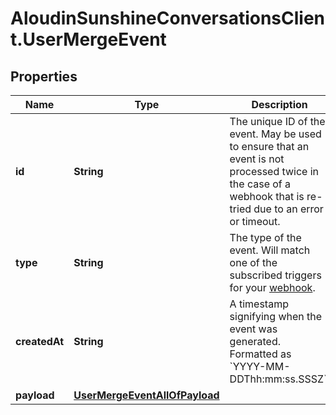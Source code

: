 # AloudinSunshineConversationsClient.UserMergeEvent

## Properties

Name | Type | Description | Notes
------------ | ------------- | ------------- | -------------
**id** | **String** | The unique ID of the event. May be used to ensure that an event is not processed twice in the case of a webhook that is re-tried due to an error or timeout. | [optional] 
**type** | **String** | The type of the event. Will match one of the subscribed triggers for your [webhook](#operation/createWebhook). | [optional] 
**createdAt** | **String** | A timestamp signifying when the event was generated. Formatted as &#x60;YYYY-MM-DDThh:mm:ss.SSSZ&#x60;. | [optional] 
**payload** | [**UserMergeEventAllOfPayload**](UserMergeEventAllOfPayload.md) |  | [optional] 


